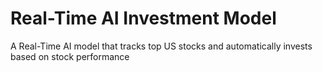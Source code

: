 # Real-Time AI Investment Model
A Real-Time AI model that tracks top US stocks and automatically invests based on stock performance
